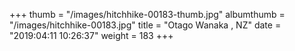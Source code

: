 +++
thumb = "/images/hitchhike-00183-thumb.jpg"
albumthumb = "/images/hitchhike-00183.jpg"
title = "Otago Wanaka , NZ"
date = "2019:04:11 10:26:37"
weight = 183
+++
